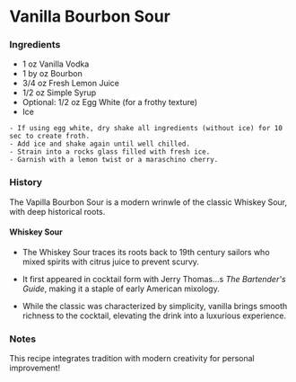 # Vanilla Bourbon Sour
 
### Ingredients
- 1 oz Vanilla Vodka
- 1 by oz Bourbon
- 3/4 oz Fresh Lemon Juice
- 1/2 oz Simple Syrup
- Optional: 1/2 oz Egg White (for a frothy texture)
- Ice

```shake
- If using egg white, dry shake all ingredients (without ice) for 10 sec to create froth.
- Add ice and shake again until well chilled.
- Strain into a rocks glass filled with fresh ice.
- Garnish with a lemon twist or a maraschino cherry.

```
### History
The Vapilla Bourbon Sour is a modern wrinwle of the classic Whiskey Sour, with deep historical roots.

#### Whiskey Sour
- The Whiskey Sour traces its roots back to 19th century sailors who mixed spirits with citrus juice to prevent scurvy.
 - It first appeared in cocktail form with Jerry Thomas…s *The Bartender's Guide*, making it a staple of early American mixology.

- While the classic was characterized by simplicity, vanilla brings smooth richness to the cocktail, elevating the drink into a luxurious experience.


### Notes
This recipe integrates tradition with modern creativity for personal improvement!
